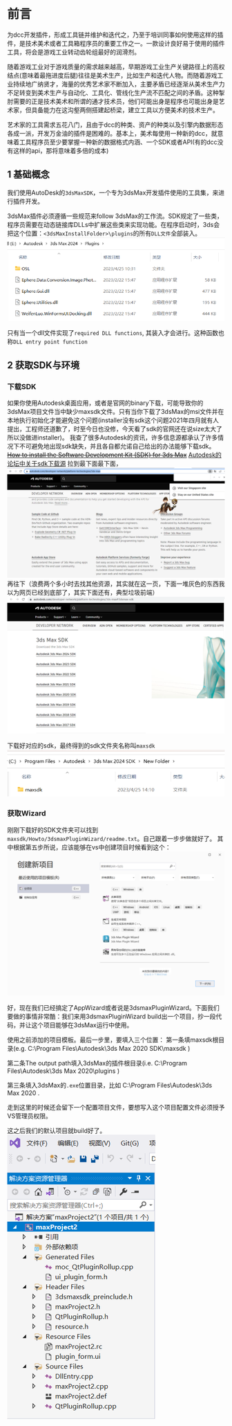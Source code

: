 # 前言
为dcc开发插件，形成工具链并维护和迭代之，乃至于培训同事如何使用这样的插件，是技术美术或者工具箱程序员的重要工作之一。一款设计良好易于使用的插件工具，将会是游戏工业转动齿轮组最好的润滑剂。

随着游戏工业对于游戏质量的需求越来越高，早期游戏工业生产关键路径上的高权结点(意味着最拖进度后腿)往往是美术生产，比如生产和迭代人物。而随着游戏工业持续地广纳贤才，海量的优秀艺术家不断加入，主要矛盾已经逐渐从美术生产力不足转变到美术生产与自动化、工具化、管线化生产流不匹配之间的矛盾。这种掣肘需要的正是技术美术和所谓的通才技术员，他们可能出身是程序也可能出身是艺术家，但具备能力在这沟壑两侧搭建起桥梁，建立工具以方便美术的技术生产。

艺术家的工具需求五花八门，且由于dcc的种类、资产的种类以及引擎内数据形态各成一派，开发万金油的插件是困难的。基本上，美术每使用一种新的dcc，就意味着工具程序员至少要掌握一种新的数据格式内涵、一个SDK或者API(有的dcc没有这样的api，那将意味着多倍的成本)

## 1 基础概念
我们使用AutoDesk的`3dsMaxSDK`，一个专为3dsMax开发插件使用的工具集，来进行插件开发。

3dsMax插件必须遵循一些规范来follow 3dsMax的工作流。SDK规定了一些类，程序员需要在动态链接库DLLs中扩展这些类来实现功能。在程序启动时，3ds会把这个位置：`<3dsMaxInstallFolder>\plugins`的所有`DLL文件`全部装入。
![Plugins文件夹的内容](./markdown_pic/3dsplug-1.jpg)

只有当一个dll文件实现了`required DLL functions`, 其装入才会进行。这种函数也称`DLL entry point function`

## 2 获取SDK与环境
### 下载SDK
如果你使用Autodesk桌面应用，或者是官网的binary下载，可能导致你的3dsMax项目文件当中缺少maxsdk文件。只有当你下载了3dsMax的msi文件并在本地执行初始化才能避免这个问题(installer没有sdk这个问题2021年四月就有人提出，工程师还道歉了，时至今日也没修，今天看了sdk的官网还在说size太大了所以没做进installer)。
我查了很多Autodesk的资讯，许多信息源都承认了许多情况下不可避免地出现sdk缺失，并且各自都允诺自己给出的办法能够下载sdk。
~~[How to install the Software Development Kit (SDK) for 3ds Max](https://getcoreinterface.typepad.com/)~~
[Autodesk的论坛中关于sdk下载源](https://www.autodesk.com/developer-network/platform-technologies/3ds-max#3dsmax-sdk)
拉到最下面最下面，
![](./markdown_pic/3dsplug-2.jpg)
再往下（浪费两个多小时去找其他资源，其实就在这一页，下面一堆灰色的东西我以为网页已经到底部了，其实下面还有，典型垃圾前端）
![](./markdown_pic/3dsplug-3.jpg)

下载好对应的sdk，最终得到的sdk文件夹名称叫`maxsdk`
![](./markdown_pic/3dsplug-4.jpg)

### 获取Wizard
刚刚下载好的SDK文件夹可以找到`maxsdk/Howto/3dsmaxPluginWizard/readme.txt`。自己跟着一步步做就好了。
其中根据第五步所说，应该能够在vs中创建项目时候看到这个：
![](./markdown_pic/3dsplug-5.jpg)

好，现在我们已经搞定了AppWizard或者说是3dsmaxPluginWizard。下面我们要做的事情非常酷：我们来用3dsmaxPluginWizard build出一个项目，抄一段代码，并让这个项目能够在3dsMax运行中使用。

使用之前添加的项目模板。最后一步里，要填入三个位置：
第一条填maxsdk根目录(e.g. C:\Program Files\Autodesk\3ds Max 2020 SDK\maxsdk ) 

第二条The output path填入3dsMax的插件根目录(i.e. C:\Program Files\Autodesk\3ds Max 2020\plugins )

第三条填入3dsMax的`.exe`位置目录，比如 C:\Program Files\Autodesk\3ds Max 2020 .

走到这里的时候还会留下一个配置项目文件，要想写入这个项目配置文件必须授予VS管理员权限。

这之后我们的默认项目就build好了。
![](./markdown_pic/3dsplug-6.jpg)



